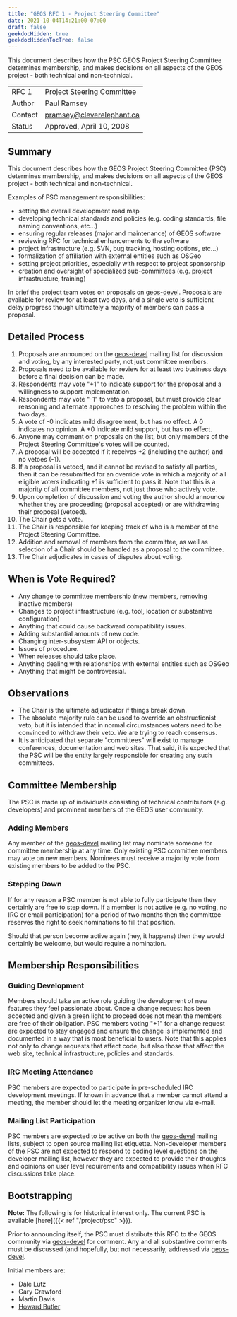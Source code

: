 ```yaml
---
title: "GEOS RFC 1 - Project Steering Committee"
date: 2021-10-04T14:21:00-07:00
draft: false
geekdocHidden: true
geekdocHiddenTocTree: false
---
```


This document describes how the PSC GEOS Project Steering Committee determines membership, and makes decisions on all aspects of the GEOS project - both technical and non-technical.

|          |                              |
| :------- | ---------------------------- |
| RFC 1    | Project Steering Committee   |
| Author   | Paul Ramsey                  |
| Contact  | pramsey@cleverelephant.ca    |
| Status   | Approved, April 10, 2008     |

## Summary

This document describes how the GEOS Project Steering Committee (PSC) determines membership, and makes decisions on all aspects of the GEOS project - both technical and non-technical.

Examples of PSC management responsibilities:

 * setting the overall development road map
 * developing technical standards and policies (e.g. coding standards, file naming conventions, etc...)
 * ensuring regular releases (major and maintenance) of GEOS software
 * reviewing RFC for technical enhancements to the software
 * project infrastructure (e.g. SVN, bug tracking, hosting options, etc...)
 * formalization of affiliation with external entities such as OSGeo
 * setting project priorities, especially with respect to project sponsorship
 * creation and oversight of specialized sub-committees (e.g. project infrastructure, training)

In brief the project team votes on proposals on [geos-devel](http://lists.osgeo.org/mailman/listinfo/geos-devel). Proposals are available for review for at least two days, and a single veto is sufficient delay progress though ultimately a majority of members can pass a proposal.

## Detailed Process

 1. Proposals are announced on the [geos-devel](http://lists.osgeo.org/mailman/listinfo/geos-devel) mailing list for discussion and voting, by any interested party, not just committee members.
 1. Proposals need to be available for review for at least two business days before a final decision can be made.
 1. Respondents may vote "+1" to indicate support for the proposal and a willingness to support implementation.
 1. Respondents may vote "-1" to veto a proposal, but must provide clear reasoning and alternate approaches to resolving the problem within the two days.
 1. A vote of -0 indicates mild disagreement, but has no effect. A 0 indicates no opinion. A +0 indicate mild support, but has no effect.
 1. Anyone may comment on proposals on the list, but only members of the Project Steering Committee's votes will be counted.
 1. A proposal will be accepted if it receives +2 (including the author) and no vetoes (-1).
 1. If a proposal is vetoed, and it cannot be revised to satisfy all parties, then it can be resubmitted for an override vote in which a majority of all eligible voters indicating +1 is sufficient to pass it. Note that this is a majority of all committee members, not just those who actively vote.
 1. Upon completion of discussion and voting the author should announce whether they are proceeding (proposal accepted) or are withdrawing their proposal (vetoed).
 1. The Chair gets a vote.
 1. The Chair is responsible for keeping track of who is a member of the Project Steering Committee.
 1. Addition and removal of members from the committee, as well as selection of a Chair should be handled as a proposal to the committee.
 1. The Chair adjudicates in cases of disputes about voting.

## When is Vote Required?

 * Any change to committee membership (new members, removing inactive members)
 * Changes to project infrastructure (e.g. tool, location or substantive configuration)
 * Anything that could cause backward compatibility issues.
 * Adding substantial amounts of new code.
 * Changing inter-subsystem API or objects.
 * Issues of procedure.
 * When releases should take place.
 * Anything dealing with relationships with external entities such as OSGeo
 * Anything that might be controversial.

## Observations

 * The Chair is the ultimate adjudicator if things break down.
 * The absolute majority rule can be used to override an obstructionist veto, but it is intended that in normal circumstances voters need to be convinced to withdraw their veto. We are trying to reach consensus.
 * It is anticipated that separate "committees" will exist to manage conferences, documentation and web sites. That said, it is expected that the PSC will be the entity largely responsible for creating any such committees.

## Committee Membership

The PSC is made up of individuals consisting of technical contributors (e.g. developers) and prominent members of the GEOS user community.

### Adding Members

Any member of the [geos-devel](http://lists.osgeo.org/mailman/listinfo/geos-devel) mailing list may nominate someone for committee membership at any time. Only existing PSC committee members may vote on new members. Nominees must receive a majority vote from existing members to be added to the PSC.

### Stepping Down

If for any reason a PSC member is not able to fully participate then they certainly are free to step down. If a member is not active (e.g. no voting, no IRC or email participation) for a period of two months then the committee reserves the right to seek nominations to fill that position.

Should that person become active again (hey, it happens) then they would certainly be welcome, but would require a nomination.

## Membership Responsibilities

### Guiding Development

Members should take an active role guiding the development of new features they feel passionate about. Once a change request has been accepted and given a green light to proceed does not mean the members are free of their obligation. PSC members voting "+1" for a change request are expected to stay engaged and ensure the change is implemented and documented in a way that is most beneficial to users. Note that this applies not only to change requests that affect code, but also those that affect the web site, technical infrastructure, policies and standards.

### IRC Meeting Attendance

PSC members are expected to participate in pre-scheduled IRC development meetings. If known in advance that a member cannot attend a meeting, the member should let the meeting organizer know via e-mail.

### Mailing List Participation

PSC members are expected to be active on both the [geos-devel](http://lists.osgeo.org/mailman/listinfo/geos-devel) mailing lists, subject to open source mailing list etiquette. Non-developer members of the PSC are not expected to respond to coding level questions on the developer mailing list, however they are expected to provide their thoughts and opinions on user level requirements and compatibility issues when RFC discussions take place.

## Bootstrapping

**Note:** The following is for historical interest only. The current PSC is available [here]({{< ref "/project/psc" >}}).

Prior to announcing itself, the PSC must distribute this RFC to the GEOS community via [geos-devel](http://lists.osgeo.org/mailman/listinfo/geos-devel) for comment. Any and all substantive comments must be discussed (and hopefully, but not necessarily, addressed via [geos-devel](http://lists.osgeo.org/mailman/listinfo/geos-devel).

Initial members are:

 * Dale Lutz
 * Gary Crawford
 * Martin Davis
 * [Howard Butler](mailto:hobu.inc@gmail.com)

